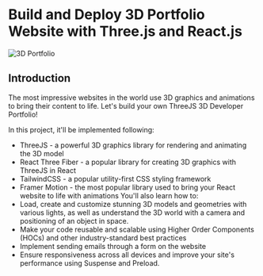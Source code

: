# Build and Deploy 3D Portfolio Website with Three.js and React.js

![3D Portfolio](https://i.ibb.co/9ykhLtM/Thumbnail.png)

## Introduction

The most impressive websites in the world use 3D graphics and animations to bring their content to life.
Let's build your own ThreeJS 3D Developer Portfolio!

In this project, it'll be implemented following:

- ThreeJS - a powerful 3D graphics library for rendering and animating the 3D model
- React Three Fiber - a popular library for creating 3D graphics with ThreeJS in React
- TailwindCSS - a popular utility-first CSS styling framework
- Framer Motion - the most popular library used to bring your React website to life with animations
  You'll also learn how to:
- Load, create and customize stunning 3D models and geometries with various lights, as well as understand the 3D world with a camera and positioning of an object in space.
- Make your code reusable and scalable using Higher Order Components (HOCs) and other industry-standard best practices
- Implement sending emails through a form on the website
- Ensure responsiveness across all devices and improve your site's performance using Suspense and Preload.
